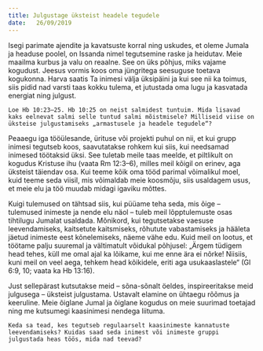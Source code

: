 ```yaml
---
title: Julgustage üksteist headele tegudele
date:   26/09/2019
---
```


Isegi parimate ajendite ja kavatsuste korral ning uskudes, et oleme Jumala ja headuse poolel, on Issanda nimel tegutsemine raske ja heidutav. Meie maailma kurbus ja valu on reaalne. See on üks põhjus, miks vajame kogudust. Jeesus vormis koos oma jüngritega seesuguse toetava kogukonna. Harva saatis Ta inimesi välja üksipäini ja kui see nii ka toimus, siis pidid nad varsti taas kokku tulema, et jutustada oma lugu ja kasvatada energiat ning julgust.

`Loe Hb 10:23–25. Hb 10:25 on neist salmidest tuntuim. Mida lisavad kaks eelnevat salmi selle tuntud salmi mõistmisele? Milliseid viise on üksteise julgustamiseks „armastusele ja headele tegudele“?`

Peaaegu iga tööülesande, ürituse või projekti puhul on nii, et kui grupp inimesi tegutseb koos, saavutatakse rohkem kui siis, kui needsamad inimesed töötaksid üksi. See tuletab meile taas meelde, et piltlikult on kogudus Kristuse ihu (vaata Rm 12:3–6), milles meil kõigil on erinev, aga üksteist täiendav osa. Kui teeme kõik oma tööd parimal võimalikul moel, kuid teeme seda viisil, mis võimaldab meie koosmõju, siis usaldagem usus, et meie elu ja töö muudab midagi igaviku mõttes.

Kuigi tulemused on tähtsad siis, kui püüame teha seda, mis õige – tulemused inimeste ja nende elu näol – tuleb meil lõpptulemuste osas tihtilugu Jumalat usaldada. Mõnikord, kui tegutsetakse vaesuse leevendamiseks, kaitsetute kaitsmiseks, rõhutute vabastamiseks ja hääleta jäetud inimeste eest kõnelemiseks, näeme vähe edu. Kuid meil on lootus, et töötame palju suuremal ja vältimatult võidukal põhjusel: „Ärgem tüdigem head tehes, küll me omal ajal ka lõikame, kui me enne ära ei nõrke! Niisiis, kuni meil on veel aega, tehkem head kõikidele, eriti aga usukaaslastele“ (Gl 6:9, 10; vaata ka Hb 13:16).

Just sellepärast kutsutakse meid – sõna-sõnalt öeldes, inspireeritakse meid julgusega – üksteist julgustama. Ustavalt elamine on ühtaegu rõõmus ja keeruline. Meie õiglane Jumal ja õiglane kogudus on meie suurimad toetajad ning me kutsumegi kaasinimesi nendega liituma.

`Keda sa tead, kes tegutseb regulaarselt kaasinimeste kannatuste leevendamiseks? Kuidas saad seda inimest või inimeste gruppi julgustada heas töös, mida nad teevad?`